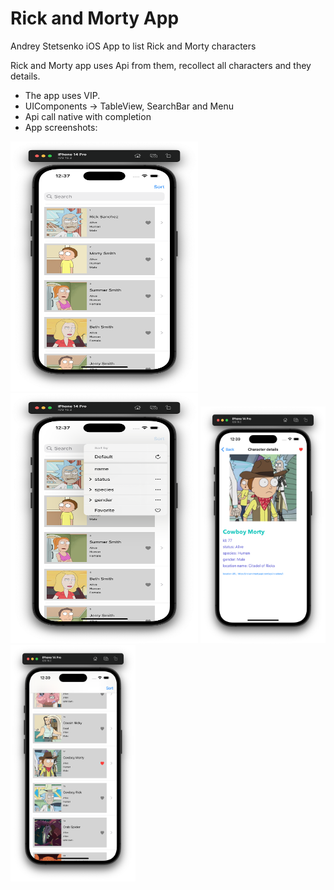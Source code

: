 # Rick and Morty App
Andrey Stetsenko iOS App to list Rick and Morty characters

Rick and Morty app uses Api from them, recollect all characters and they details.
- The app uses VIP.
- UIComponents -> TableView, SearchBar and Menu
- Api call native with completion
- App screenshots:

<p align="left">
<img src="https://github.com/Andruxa7/RickAndMortyApp/blob/main/RickAndMorty_1.png" width="300" height="400"/>
<img src="https://github.com/Andruxa7/RickAndMortyApp/blob/main/RickAndMorty_2.png" width="300" height="400"/>
<img src="https://github.com/Andruxa7/RickAndMortyApp/blob/main/RickAndMorty_3.png" width="200"/>
<img src="https://github.com/Andruxa7/RickAndMortyApp/blob/main/RickAndMorty_4.png" width="200"/>
</p>


